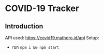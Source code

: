 # COVID-19 Tracker


## Introduction

API used: https://covid19.mathdro.id/api
Setup:
- run ```npm i && npm start```
